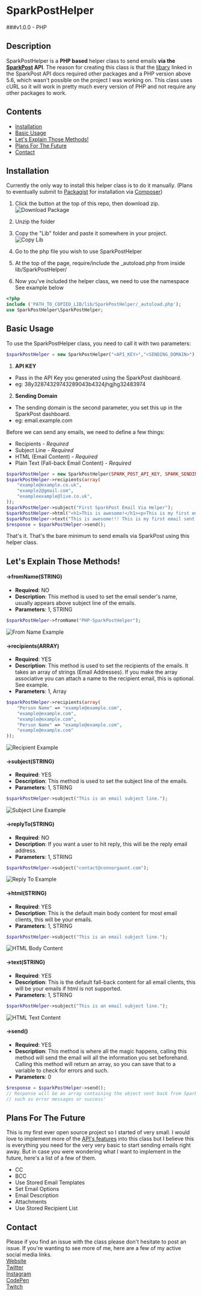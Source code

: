 
# SparkPostHelper  

###v1.0.0 - PHP  

## Description
SparkPostHelper is a __PHP based__ helper class to send emails __via the [SparkPost](https://www.sparkpost.com "SparkPost's Website ") API__. The reason for creating this class is that the [libary](https://github.com/SparkPost/php-sparkpost) linked in the SparkPost API docs required other packages and a PHP version above 5.6, which wasn't possible on the project I was working on. This class uses cURL so it will work in pretty much every version of PHP and not require any other packages to work.    


## Contents
* [Installation](#installation)
* [Basic Usage](#basic-usage)
* [Let's Explain Those Methods!](#lets-explain-those-methods)
* [Plans For The Future](#plans-for-the-future)
* [Contact](#contact)  




## Installation  
Currently the only way to install this helper class is to do it manually. (Plans to eventually submit to [Packagist](https://packagist.org/ 'Packageist Home Page') for installation via [Composer](https://getcomposer.org/ 'Composer Home Page'))   

1. Click the button at the top of this repo, then download zip.  
![Download Package](http://connorgaunt.com/opensource/clonedownload.png)

2. Unzip the folder
3. Copy the "Lib" folder and paste it somewhere in your project.  
![Copy Lib](http://connorgaunt.com/opensource/copylib.png "Copy lib")


4. Go to the php file you wish to use SparkPostHelper

5. At the top of the page, require/include the _autoload.php from inside lib/SparkPostHelper/

6. Now you've included the helper class, we need to use the namespace  
See example below
```PHP
<?php
include ('PATH_TO_COPIED_LIB/lib/SparkPostHelper/_autoload.php');
use SparkPostHelper\SparkPostHelper;
```
  
## Basic Usage  
To use the SparkPostHelper class, you need to call it with two parameters:
```PHP
$sparkPostHelper = new SparkPostHelper("<API_KEY>","<SENDING_DOMAIN>");
```
1. __API KEY__  
  * Pass in the API Key you generated using the SparkPost dashboard.  
  * eg: 38y32874329743289043b4324jhgjhg32483974 

2. __Sending Domain__  
  * The sending domain is the second parameter, you set this up in the SparkPost dashboard.  
  * eg: email.example.com  

Before we can send any emails, we need to define a few things:
* Recipients - _Required_
* Subject Line - _Required_
* HTML (Email Content) - _Required_
* Plain Text (Fall-back Email Content) - _Required_

``` PHP 
$sparkPostHelper = new SparkPostHelper(SPARK_POST_API_KEY, SPARK_SENDING_DOMAIN);
$sparkPostHelper->recipients(array(
    "example@example.co.uk",
    "example2@gmail.com",
    "exampleexample@live.co.uk",
));
$sparkPostHelper->subject("First SparkPost Email Via Helper");
$sparkPostHelper->html("<h1>This is awesome!</h1><p>This is my first email with SparkPostHelper</p>");
$sparkPostHelper->text("This is awesome!!! This is my first email sent with SparkPostHelper.");
$response = $sparkPostHelper->send();
```

That's it. That's the bare minimum to send emails via SparkPost using this helper class.


## Let's Explain Those Methods!

#### ->fromName(STRING)  
* __Required__: NO
* __Description__: This method is used to set the email sender's name, usually appears above subject line of the emails.
* __Parameters__: 1, STRING
```PHP
$sparkPostHelper->fromName("PHP-SparkPostHelper");
```
![From Name Example](http://connorgaunt.com/opensource/emailsuccessfrom.png 'From Name Example')  



#### ->recipients(ARRAY)  
* __Required__: YES
* __Description__: This method is used to set the recipients of the emails. It takes an array of strings (Email Addresses).  If you make the array associative you can attach a name to the recipient email, this is optional. See example.
* __Parameters__: 1, Array
```PHP
$sparkPostHelper->recipients(array(
    "Person Name" => "example@example.com",
    "example@example.com", 
    "example@example.com",
    "Person Name" => "example@example.com",
    "example@example.com"
));
```  
![Recipient Example](http://connorgaunt.com/opensource/recip1.png 'Recipient Example')  

#### ->subject(STRING)  
* __Required__: YES
* __Description__: This method is used to set the subject line of the emails.
* __Parameters__: 1, STRING
```PHP
$sparkPostHelper->subject("This is an email subject line.");
```
![Subject Line Example](http://connorgaunt.com/opensource/emailsuccesssub1.png 'Subject Line Example')  



#### ->replyTo(STRING)  
* __Required__: NO
* __Description__: If you want a user to hit reply, this will be the reply email address.
* __Parameters__: 1, STRING
```PHP
$sparkPostHelper->subject("contact@connorgaunt.com");
```
![Reply To Example](http://connorgaunt.com/opensource/emailreplyto1.png 'Reply To Example')  



#### ->html(STRING)  
* __Required__: YES
* __Description__: This is the default main body content for most email clients, this will be your emails.
* __Parameters__: 1, STRING
```PHP
$sparkPostHelper->subject("This is an email subject line.");
```
![HTML Body Content](http://connorgaunt.com/opensource/emailhtmlbody1.png 'Html Body')  



#### ->text(STRING)  
* __Required__: YES
* __Description__: This is the default fall-back content for all email clients, this will be your emails if html is not supported.
* __Parameters__: 1, STRING
```PHP
$sparkPostHelper->subject("This is an email subject line.");
```
![HTML Text Content](http://connorgaunt.com/opensource/emailtextbody1.png 'Text Body')



#### ->send()  
* __Required__: YES
* __Description__: This method is where all the magic happens, calling this method will send the email will all the information you set beforehand. Calling this method will return an array, so you can save that to a variable to check for errors and such.
* __Parameters__: 0
```PHP
$response = $sparkPostHelper->send();
// Response will be an array containing the object sent back from SparkPost
// such as error messages or success'
```  


## Plans For The Future
This is my first ever open source project so I started of very small. I would love to implement more of the [API's features](https://developers.sparkpost.com/api/transmissions.html) into this class but I believe this is everything you need for the very very basic to start sending emails right away. But in case you were wondering what I want to implement in the future, here's a list of a few of them.  
* CC 
* BCC
* Use Stored Email Templates
* Set Email Options
* Email Description
* Attachments
* Use Stored Recipient List  

  
  
## Contact
Please if you find an issue with the class please don't hesitate to post an issue. If you're wanting to see more of me, here are a few of my active social media links.  
[Website](http://connorgaunt.com)  
[Twitter](http://twitter.com/Connor_Gaunt)  
[Instagram](http://instagram.com/ConnorGaunt)  
[CodePen](http://codepen.io/ConnorGaunt)  
[Twitch](http://twitch.tv/ConnorGaunt)  




